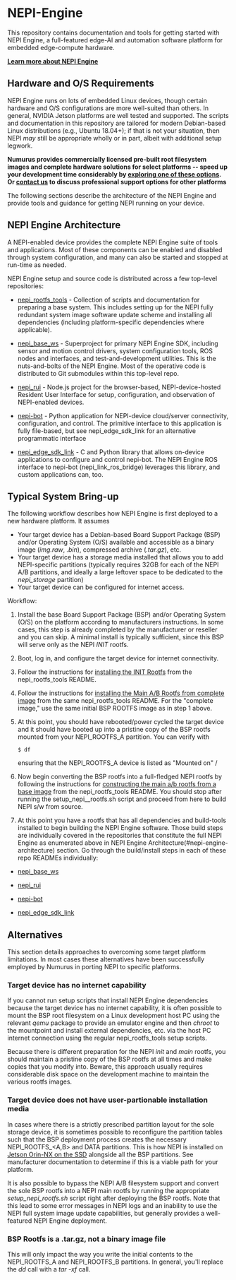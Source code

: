 # NEPI-Engine
This repository contains documentation and tools for getting started with NEPI Engine, a full-featured edge-AI and automation software platform for embedded edge-compute hardware.

**[Learn more about NEPI Engine](https://nepi.com/software-nepi-engine/)**

## Hardware and O/S Requirements
NEPI Engine runs on lots of embedded Linux devices, though certain hardware and O/S configurations are more well-suited than others. In general, NVIDIA Jetson platforms are well tested and supported. The scripts and documentation in this repository are tailored for modern Debian-based Linux distributions (e.g., Ubuntu 18.04+); if that is not your situation, then NEPI _may_ still be appropriate wholly or in part, albeit with additional setup legwork.

**Numurus provides commercially licensed pre-built root filesystem images and complete hardware solutions for select platforms -- speed up your development time considerably by [exploring one of these options](https://nepi.com/software-nepi-engine/). Or [contact us](mailto:nepi@numurus.com) to discuss professional support options for other platforms**

The following sections describe the architecture of the NEPI Engine and provide tools and guidance for getting NEPI running on your device.

## NEPI Engine Architecture

A NEPI-enabled device provides the complete NEPI Engine suite of tools and applications. Most of these components can be enabled and disabled through system configuration, and many can also be started and stopped at run-time as needed.

NEPI Engine setup and source code is distributed across a few top-level repositories:

- [nepi_rootfs_tools](https://github.com/numurus-nepi/nepi_rootfs_tools) - Collection of scripts and documentation for preparing a base system. This includes setting up for the NEPI fully redundant system image software update scheme and installing all dependencies (including platform-specific dependencies where applicable). 

- [nepi_base_ws](https://github.com/numurus-nepi/nepi_base_ws) - Superproject for primary NEPI Engine SDK, including sensor and motion control drivers, system configuration tools, ROS nodes and interfaces, and test-and-development utilities. This is the nuts-and-bolts of the NEPI Engine. Most of the operative code is distributed to Git submodules within this top-level repo.

- [nepi_rui](https://github.com/numurus-nepi/nepi_rui) - Node.js project for the browser-based, NEPI-device-hosted Resident User Interface for setup, configuration, and observation of NEPI-enabled devices.

- [nepi-bot](https://github.com/numurus-nepi/nepi-bot) - Python application for NEPI-device cloud/server connectivity, configuration, and control. The primitive interface to this application is fully file-based, but see nepi_edge_sdk_link for an alternative programmatic interface

- [nepi_edge_sdk_link](https://github.com/numurus-nepi/nepi_edge_sdk_link) - C and Python library that allows on-device applications to configure and control nepi-bot. The NEPI Engine ROS interface to nepi-bot (nepi_link_ros_bridge) leverages this library, and custom applications can, too.

## Typical System Bring-up
The following workflow describes how NEPI Engine is first deployed to a new hardware platform. It assumes
- Your target device has a Debian-based Board Support Package (BSP) and/or Operating System (O/S) available and accessible as a binary image (_img.raw_, _.bin_), compressed archive (_.tar.gz_), etc.
- Your target device has a storage media installed that allows you to add NEPI-specific partitions (typically requires 32GB for each of the NEPI A/B partitions, and ideally a large leftover space to be dedicated to the _nepi_storage_ partition)
- Your target device can be configured for internet access. 

Workflow:
1. Install the base Board Support Package (BSP) and/or Operating System (O/S) on the platform according to manufacturers instructions. In some cases, this step is already completed by the manufacturer or reseller and you can skip. A minimal install is typically sufficient, since this BSP will serve only as the NEPI _INIT_ rootfs.

1. Boot, log in, and configure the target device for internet connectivity. 

1. Follow the instructions for [installing the INIT Rootfs](https://github.com/numurus-nepi/nepi_rootfs_tools#installing-the-init-rootfs) from the nepi_rootfs_tools README.

1. Follow the instructions for [installing the Main A/B Rootfs from complete image](https://github.com/numurus-nepi/nepi_rootfs_tools?tab=readme-ov-file#installing-the-main-ab-rootfs-from-complete-image) from the same nepi_rootfs_tools README. For the "complete image," use the same initial BSP ROOTFS image as in step 1 above.

1. At this point, you should have rebooted/power cycled the target device and it should have booted up into a pristine copy of the BSP rootfs mounted from your NEPI_ROOTFS_A partition. You can verify with
    ```
    $ df
    ```
    ensuring that the NEPI_ROOTFS_A device is listed as "Mounted on" /

1. Now begin converting the BSP rootfs into a full-fledged NEPI rootfs by following the instructions for [constructing the main a/b rootfs from a base image](https://github.com/numurus-nepi/nepi_rootfs_tools?tab=readme-ov-file#constructing-the-main-ab-rootfs-from-a-base-image) from the nepi_rootfs_tools README. You should stop after running the setup_nepi_<xyz>_rootfs.sh script and proceed from here to build NEPI s/w from source.

1. At this point you have a rootfs that has all dependencies and build-tools installed to begin building the NEPI Engine software. Those build steps are individually covered in the repositories that constitute the full NEPI Engine as enumerated above in NEPI Engine Architecture(#nepi-engine-architecture) section. Go through the build/install steps in each of these repo READMEs individually:
- [nepi_base_ws](https://github.com/numurus-nepi/nepi_base_ws)

- [nepi_rui](https://github.com/numurus-nepi/nepi_rui)

- [nepi-bot](https://github.com/numurus-nepi/nepi-bot)

- [nepi_edge_sdk_link](https://github.com/numurus-nepi/nepi_edge_sdk_link)

## Alternatives
This section details approaches to overcoming some target platform limitations. In most cases these alternatives have been successfully employed by Numurus in porting NEPI to specific platforms.

### Target device has no internet capability
If you cannot run setup scripts that install NEPI Engine dependencies because the target device has no internet capability, it is often possible to mount the BSP root filesystem on a Linux development host PC using the relevant _qemu_ package to provide an emulator engine and then _chroot_ to the mountpoint and install external dependencies, etc. via the host PC internet connection using the regular nepi_rootfs_tools setup scripts.

Because there is different preparation for the NEPI _init_ and _main_ rootfs, you should maintain a pristine copy of the BSP rootfs at all times and make copies that you modify into. Beware, this approach usually requires considerable disk space on the development machine to maintain the various rootfs images.

### Target device does not have user-partionable installation media
In cases where there is a strictly prescribed partition layout for the sole storage device, it is sometimes possible to reconfigure the partition tables such that the BSP deployment process creates the necessary NEPI_ROOTFS_<A,B> and DATA partitions. This is how NEPI is installed on [Jetson Orin-NX on the SSD](https://github.com/numurus-nepi/nepi_rootfs_tools/blob/master/dev_host_tools/jetson_initrd_flash_support/README_nepi_initrd_flash.txt) alongside all the BSP partitions. See manufacturer documentation to determine if this is a viable path for your platform.

It is also possible to bypass the NEPI A/B filesystem support and convert the sole BSP rootfs into a NEPI main rootfs by running the appropriate _setup_nepi_rootfs.sh_ script right after deploying the BSP rootfs. Note that this lead to some error messages in NEPI logs and an inability to use the NEPI full system image update capabilities, but generally provides a well-featured NEPI Engine deployment.

### BSP Rootfs is a .tar.gz, not a binary image file
This will only impact the way you write the initial contents to the NEPI_ROOTFS_A and NEPI_ROOTFS_B partitions. In general, you'll replace the _dd_ call with a _tar -xf_ call.
